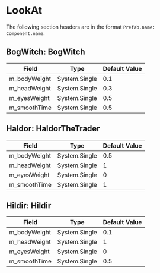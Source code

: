 # LookAt

The following section headers are in the format `Prefab.name: Component.name`.

## BogWitch: BogWitch

|Field|Type|Default Value|
|-----|----|-------------|
|m_bodyWeight|System.Single|0.1|
|m_headWeight|System.Single|0.3|
|m_eyesWeight|System.Single|0.5|
|m_smoothTime|System.Single|0.5|

## Haldor: HaldorTheTrader

|Field|Type|Default Value|
|-----|----|-------------|
|m_bodyWeight|System.Single|0.5|
|m_headWeight|System.Single|1|
|m_eyesWeight|System.Single|0|
|m_smoothTime|System.Single|1|

## Hildir: Hildir

|Field|Type|Default Value|
|-----|----|-------------|
|m_bodyWeight|System.Single|0.1|
|m_headWeight|System.Single|1|
|m_eyesWeight|System.Single|0|
|m_smoothTime|System.Single|0.5|

